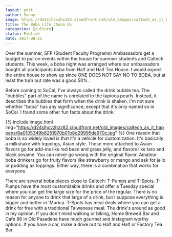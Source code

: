 ```yaml
---
layout: post
author: Sunny
image: https://d24slhcvzhzz82.cloudfront.net/old_images/caltech_as_it_happens/6a0105349b8251970b01bb09b2895e970d.jpg
title: The Boba Life Chose Us
categories: [culture]
status: Publish
date: 2017-08-21
---
```


Over the summer, SFP (Student Faculty Programs) Ambassadors get a budget to put on events within the house for summer students and Caltech students. This week, a boba night was arranged where our ambassadors bought all participants boba from Half and Half Tea House. I would expect the entire house to show up since ONE DOES NOT SAY NO TO BOBA, but at least the turn out rate was a good 50% .




Before coming to SoCal, I've always called the drink bubble tea. The "bubbles" part of the name is unrelated to the tapioca pearls. Instead, it describes the bubbles that form when the drink is shaken. I'm not sure whether "boba" has any significance, except that it's only named so in SoCal. I found some other fun facts about the drink:



{% include image.html img="https://d24slhcvzhzz82.cloudfront.net/old_images/caltech_as_it_happens/6a0105349b8251970b01b8d29995de970c.jpg" %}
One reason that boba is so widely loved is that it's a vehicle for customization. It's basically a milkshake with toppings, Asian style. Those more attached to Asian flavors go for add-ins like red bean and grass jelly, and flavors like taro and black sesame. You can never go wrong with the original flavor. Amateur boba drinkers go for fruity flavors like strawberry or mango and ask for jello or pudding as toppings. Either way, there is a combination that works for everyone.


There are several boba places close to Caltech: T-Pumps and T-Spots. T-Pumps have the most customizable drinks and offer a Tuesday special where you can get the large size for the price of the regular. There is no reason for anyone to drink that large of a drink, but I suppose everything is bigger and better in 'Murica. T-Spots has meal deals where you can get a drink for free with a traditional Taiwanese meal. The drink's around as good in my opinion. If you don't mind walking or biking, Home Brewed Bar and Cafe 86 in Old Pasadena have much gourmet and Instagram worthy options. If you have a car, make a drive out to Half and Half or Factory Tea Bar.

